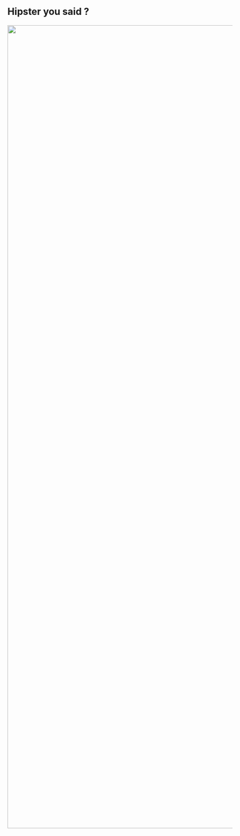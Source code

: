 ## Hipster you said ?
<img src="https://media.giphy.com/media/14jf0RmXSZ2fcs/giphy.gif" style="height: 45vh"/>

